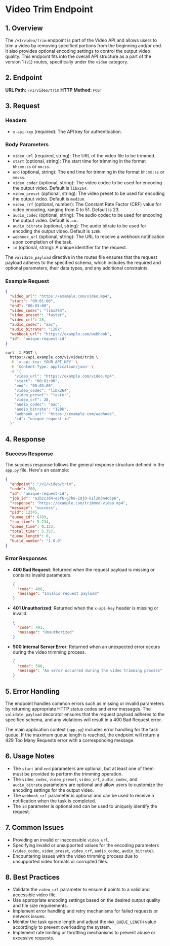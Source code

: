 # Video Trim Endpoint

## 1. Overview

The `/v1/video/trim` endpoint is part of the Video API and allows users to trim a video by removing specified portions from the beginning and/or end. It also provides optional encoding settings to control the output video quality. This endpoint fits into the overall API structure as a part of the version 1 (`v1`) routes, specifically under the `video` category.

## 2. Endpoint

**URL Path:** `/v1/video/trim`
**HTTP Method:** `POST`

## 3. Request

### Headers

- `x-api-key` (required): The API key for authentication.

### Body Parameters

- `video_url` (required, string): The URL of the video file to be trimmed.
- `start` (optional, string): The start time for trimming in the format `hh:mm:ss` or `mm:ss`.
- `end` (optional, string): The end time for trimming in the format `hh:mm:ss` or `mm:ss`.
- `video_codec` (optional, string): The video codec to be used for encoding the output video. Default is `libx264`.
- `video_preset` (optional, string): The video preset to be used for encoding the output video. Default is `medium`.
- `video_crf` (optional, number): The Constant Rate Factor (CRF) value for video encoding, ranging from 0 to 51. Default is 23.
- `audio_codec` (optional, string): The audio codec to be used for encoding the output video. Default is `aac`.
- `audio_bitrate` (optional, string): The audio bitrate to be used for encoding the output video. Default is `128k`.
- `webhook_url` (optional, string): The URL to receive a webhook notification upon completion of the task.
- `id` (optional, string): A unique identifier for the request.

The `validate_payload` directive in the routes file ensures that the request payload adheres to the specified schema, which includes the required and optional parameters, their data types, and any additional constraints.

### Example Request

```json
{
  "video_url": "https://example.com/video.mp4",
  "start": "00:01:00",
  "end": "00:03:00",
  "video_codec": "libx264",
  "video_preset": "faster",
  "video_crf": 28,
  "audio_codec": "aac",
  "audio_bitrate": "128k",
  "webhook_url": "https://example.com/webhook",
  "id": "unique-request-id"
}
```

```bash
curl -X POST \
  https://api.example.com/v1/video/trim \
  -H 'x-api-key: YOUR_API_KEY' \
  -H 'Content-Type: application/json' \
  -d '{
    "video_url": "https://example.com/video.mp4",
    "start": "00:01:00",
    "end": "00:03:00",
    "video_codec": "libx264",
    "video_preset": "faster",
    "video_crf": 28,
    "audio_codec": "aac",
    "audio_bitrate": "128k",
    "webhook_url": "https://example.com/webhook",
    "id": "unique-request-id"
  }'
```

## 4. Response

### Success Response

The success response follows the general response structure defined in the `app.py` file. Here's an example:

```json
{
  "endpoint": "/v1/video/trim",
  "code": 200,
  "id": "unique-request-id",
  "job_id": "a1b2c3d4-e5f6-g7h8-i9j0-k1l2m3n4o5p6",
  "response": "https://example.com/trimmed-video.mp4",
  "message": "success",
  "pid": 12345,
  "queue_id": 6789,
  "run_time": 5.234,
  "queue_time": 0.123,
  "total_time": 5.357,
  "queue_length": 0,
  "build_number": "1.0.0"
}
```

### Error Responses

- **400 Bad Request**: Returned when the request payload is missing or contains invalid parameters.

  ```json
  {
    "code": 400,
    "message": "Invalid request payload"
  }
  ```

- **401 Unauthorized**: Returned when the `x-api-key` header is missing or invalid.

  ```json
  {
    "code": 401,
    "message": "Unauthorized"
  }
  ```

- **500 Internal Server Error**: Returned when an unexpected error occurs during the video trimming process.

  ```json
  {
    "code": 500,
    "message": "An error occurred during the video trimming process"
  }
  ```

## 5. Error Handling

The endpoint handles common errors such as missing or invalid parameters by returning appropriate HTTP status codes and error messages. The `validate_payload` decorator ensures that the request payload adheres to the specified schema, and any violations will result in a 400 Bad Request error.

The main application context (`app.py`) includes error handling for the task queue. If the maximum queue length is reached, the endpoint will return a 429 Too Many Requests error with a corresponding message.

## 6. Usage Notes

- The `start` and `end` parameters are optional, but at least one of them must be provided to perform the trimming operation.
- The `video_codec`, `video_preset`, `video_crf`, `audio_codec`, and `audio_bitrate` parameters are optional and allow users to customize the encoding settings for the output video.
- The `webhook_url` parameter is optional and can be used to receive a notification when the task is completed.
- The `id` parameter is optional and can be used to uniquely identify the request.

## 7. Common Issues

- Providing an invalid or inaccessible `video_url`.
- Specifying invalid or unsupported values for the encoding parameters (`video_codec`, `video_preset`, `video_crf`, `audio_codec`, `audio_bitrate`).
- Encountering issues with the video trimming process due to unsupported video formats or corrupted files.

## 8. Best Practices

- Validate the `video_url` parameter to ensure it points to a valid and accessible video file.
- Use appropriate encoding settings based on the desired output quality and file size requirements.
- Implement error handling and retry mechanisms for failed requests or network issues.
- Monitor the task queue length and adjust the `MAX_QUEUE_LENGTH` value accordingly to prevent overloading the system.
- Implement rate limiting or throttling mechanisms to prevent abuse or excessive requests.